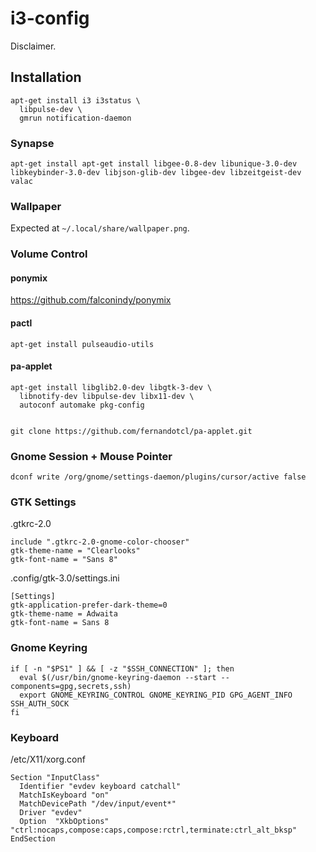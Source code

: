 # i3-config

Disclaimer.

## Installation

    apt-get install i3 i3status \
      libpulse-dev \
      gmrun notification-daemon 

### Synapse

    apt-get install apt-get install libgee-0.8-dev libunique-3.0-dev libkeybinder-3.0-dev libjson-glib-dev libgee-dev libzeitgeist-dev valac        

### Wallpaper    

Expected at `~/.local/share/wallpaper.png`.

### Volume Control

#### ponymix

https://github.com/falconindy/ponymix

#### pactl

    apt-get install pulseaudio-utils


#### pa-applet

    apt-get install libglib2.0-dev libgtk-3-dev \
      libnotify-dev libpulse-dev libx11-dev \
      autoconf automake pkg-config

      
    git clone https://github.com/fernandotcl/pa-applet.git 

### Gnome Session + Mouse Pointer    

    dconf write /org/gnome/settings-daemon/plugins/cursor/active false

### GTK Settings    

.gtkrc-2.0
    
    include ".gtkrc-2.0-gnome-color-chooser"
    gtk-theme-name = "Clearlooks"
    gtk-font-name = "Sans 8"

.config/gtk-3.0/settings.ini

    [Settings]
    gtk-application-prefer-dark-theme=0
    gtk-theme-name = Adwaita
    gtk-font-name = Sans 8

### Gnome Keyring

    if [ -n "$PS1" ] && [ -z "$SSH_CONNECTION" ]; then
      eval $(/usr/bin/gnome-keyring-daemon --start --components=gpg,secrets,ssh)
      export GNOME_KEYRING_CONTROL GNOME_KEYRING_PID GPG_AGENT_INFO SSH_AUTH_SOCK
    fi

### Keyboard

/etc/X11/xorg.conf

    Section "InputClass"
      Identifier "evdev keyboard catchall"
      MatchIsKeyboard "on"
      MatchDevicePath "/dev/input/event*"
      Driver "evdev"
      Option  "XkbOptions"  "ctrl:nocaps,compose:caps,compose:rctrl,terminate:ctrl_alt_bksp"
    EndSection
